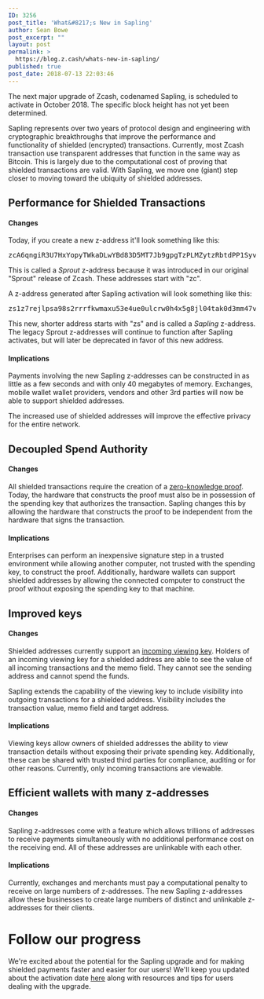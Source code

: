 ```yaml
---
ID: 3256
post_title: 'What&#8217;s New in Sapling'
author: Sean Bowe
post_excerpt: ""
layout: post
permalink: >
  https://blog.z.cash/whats-new-in-sapling/
published: true
post_date: 2018-07-13 22:03:46
---
```

The next major upgrade of Zcash, codenamed Sapling, is scheduled to activate in October 2018. The specific block height has not yet been determined.

Sapling represents over two years of protocol design and engineering with cryptographic breakthroughs that improve the performance and functionality of shielded (encrypted) transactions. Currently, most Zcash transaction use transparent addresses that function in the same way as Bitcoin. This is largely due to the computational cost of proving that shielded transactions are valid. With Sapling, we move one (giant) step closer to moving toward the ubiquity of shielded addresses.
<h2>Performance for Shielded Transactions</h2>
<h4>Changes</h4>
Today, if you create a new z-address it'll look something like this:
<pre><span class="pl-s">zcA6qngiR3U7HxYopyTWkaDLwYBd83D5MT7Jb9gpgTzPLMZytzRbtdPP1Syv4RvRgHeoZrJWSask3DyfwXG9DGPMWMvX7aC</span></pre>
This is called a <em>Sprout </em>z-address because it was introduced in our original "Sprout" release of Zcash. These addresses start with "zc".

A z-address generated after Sapling activation will look something like this:
<pre><span class="blob-code-inner"><span class="pl-s">zs1z7rejlpsa98s2rrrfkwmaxu53e4ue0ulcrw0h4x5g8jl04tak0d3mm47vdtahatqrlkngh9sly</span></span></pre>
This new, shorter address starts with "zs" and is called a <em>Sapling</em> z-address. The legacy Sprout z-addresses will continue to function after Sapling activates, but will later be deprecated in favor of this new address.
<h4>Implications</h4>
Payments involving the new Sapling z-addresses can be constructed in as little as a few seconds and with only 40 megabytes of memory. Exchanges, mobile wallet wallet providers, vendors and other 3rd parties will now be able to support shielded addresses.

The increased use of shielded addresses will improve the effective privacy for the entire network.
<h2>Decoupled Spend Authority</h2>
<h4>Changes</h4>
All shielded transactions require the creation of a <a href="https://z.cash/technology/zksnarks.html">zero-knowledge proof</a>. Today, the hardware that constructs the proof must also be in possession of the spending key that authorizes the transaction. Sapling changes this by allowing the hardware that constructs the proof to be independent from the hardware that signs the transaction.
<h4>Implications</h4>
Enterprises can perform an inexpensive signature step in a trusted environment while allowing another computer, not trusted with the spending key, to construct the proof. Additionally, hardware wallets can support shielded addresses by allowing the connected computer to construct the proof without exposing the spending key to that machine.
<h2>Improved keys</h2>
<h4>Changes</h4>
Shielded addresses currently support an <a href="https://blog.z.cash/viewing-keys-selective-disclosure/">incoming viewing key</a>. Holders of an incoming viewing key for a shielded address are able to see the value of all incoming transactions and the memo field. They cannot see the sending address and cannot spend the funds.

Sapling extends the capability of the viewing key to include visibility into outgoing transactions for a shielded address. Visibility includes the transaction value, memo field and target address.
<h4>Implications</h4>
Viewing keys allow owners of shielded addresses the ability to view transaction details without exposing their private spending key. Additionally, these can be shared with trusted third parties for compliance, auditing or for other reasons. Currently, only incoming transactions are viewable.
<h2>Efficient wallets with many z-addresses</h2>
<h4>Changes</h4>
Sapling z-addresses come with a feature which allows trillions of addresses to receive payments simultaneously with no additional performance cost on the receiving end. All of these addresses are unlinkable with each other.
<h4>Implications</h4>
Currently, exchanges and merchants must pay a computational penalty to receive on large numbers of z-addresses. The new Sapling z-addresses allow these businesses to create large numbers of distinct and unlinkable z-addresses for their clients.
<h1>Follow our progress</h1>
We're excited about the potential for the Sapling upgrade and for making shielded payments faster and easier for our users! We'll keep you updated about the activation date <a href="https://z.cash/upgrade/sapling.html">here</a> along with resources and tips for users dealing with the upgrade.